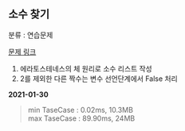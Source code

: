 ## 소수 찾기

분류 : 연습문제

[문제 링크](https://programmers.co.kr/learn/courses/30/lessons/12921)

1. 에라토스테네스의 체 원리로 소수 리스트 작성
2. 2를 제외한 다른 짝수는 변수 선언단계에서 False 처리

**2021-01-30**

> min TaseCase : 0.02ms, 10.3MB  
> max TaseCase : 89.90ms, 24MB  